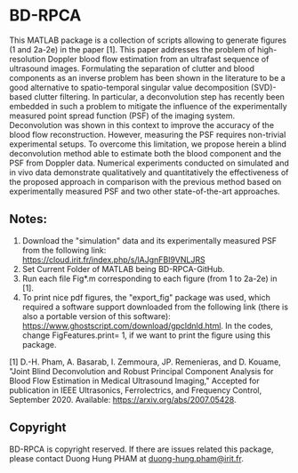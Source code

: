 # BD-RPCA

This MATLAB package is a collection of scripts allowing to generate figures (1 and 2a-2e) in the paper [1]. This paper addresses the problem of high-resolution Doppler blood flow estimation from an ultrafast sequence of ultrasound images. Formulating the separation of clutter and blood components as an inverse problem has been shown in the literature to be a good alternative to spatio-temporal singular value decomposition (SVD)-based clutter filtering. In particular, a deconvolution step has recently been embedded in such a problem to mitigate the influence of the experimentally measured point spread function (PSF) of the imaging system. Deconvolution was shown in this context to improve the accuracy of the blood flow reconstruction. However, measuring the PSF requires non-trivial experimental setups. To overcome this limitation, we propose herein a blind deconvolution method able to estimate both the blood component and the PSF from Doppler data. Numerical experiments conducted on simulated and in vivo data demonstrate qualitatively and quantitatively the effectiveness of the proposed approach in comparison with the previous method based on experimentally measured PSF and two other state-of-the-art approaches.


## Notes: 
1. Download the "simulation" data and its experimentally measured PSF from the following link: 
https://cloud.irit.fr/index.php/s/lAJgnFBI9VNLJRS
2. Set Current Folder of MATLAB being BD-RPCA-GitHub.  
3. Run each file Fig*.m corresponding to each figure (from 1 to 2a-2e) in [1]. 
4. To print nice pdf figures, the "export_fig" package was used, which required a software support downloaded from the following link (there is also a portable version of this software): https://www.ghostscript.com/download/gpcldnld.html. In the codes, change FigFeatures.print= 1, if we want to print the figure using this package. 




[1] D.-H. Pham, A. Basarab, I. Zemmoura, JP. Remenieras, and D. Kouame, "Joint Blind Deconvolution and Robust Principal Component Analysis for Blood Flow Estimation in Medical Ultrasound Imaging," Accepted for publication in IEEE Ultrasonics, Ferrolectrics, and Frequency Control, September 2020. Available: https://arxiv.org/abs/2007.05428.


## Copyright

BD-RPCA is copyright reserved. If there are issues related this package, please contact Duong Hung PHAM at duong-hung.pham@irit.fr.
